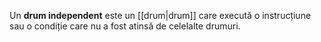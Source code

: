 Un **drum independent** este un [[drum|drum]] care execută o instrucțiune sau o condiție care nu a fost atinsă de celelalte drumuri.